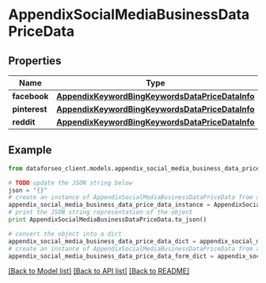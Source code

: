 # AppendixSocialMediaBusinessDataPriceData


## Properties

Name | Type | Description | Notes
------------ | ------------- | ------------- | -------------
**facebook** | [**AppendixKeywordBingKeywordsDataPriceDataInfo**](AppendixKeywordBingKeywordsDataPriceDataInfo.md) |  | [optional] 
**pinterest** | [**AppendixKeywordBingKeywordsDataPriceDataInfo**](AppendixKeywordBingKeywordsDataPriceDataInfo.md) |  | [optional] 
**reddit** | [**AppendixKeywordBingKeywordsDataPriceDataInfo**](AppendixKeywordBingKeywordsDataPriceDataInfo.md) |  | [optional] 

## Example

```python
from dataforseo_client.models.appendix_social_media_business_data_price_data import AppendixSocialMediaBusinessDataPriceData

# TODO update the JSON string below
json = "{}"
# create an instance of AppendixSocialMediaBusinessDataPriceData from a JSON string
appendix_social_media_business_data_price_data_instance = AppendixSocialMediaBusinessDataPriceData.from_json(json)
# print the JSON string representation of the object
print AppendixSocialMediaBusinessDataPriceData.to_json()

# convert the object into a dict
appendix_social_media_business_data_price_data_dict = appendix_social_media_business_data_price_data_instance.to_dict()
# create an instance of AppendixSocialMediaBusinessDataPriceData from a dict
appendix_social_media_business_data_price_data_form_dict = appendix_social_media_business_data_price_data.from_dict(appendix_social_media_business_data_price_data_dict)
```
[[Back to Model list]](../README.md#documentation-for-models) [[Back to API list]](../README.md#documentation-for-api-endpoints) [[Back to README]](../README.md)


